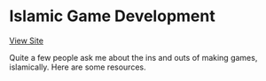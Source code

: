 # Islamic Game Development

[View Site](https://nightblade9.github.io/islamic-game-development/)

Quite a few people ask me about the ins and outs of making games, islamically. Here are some resources.
